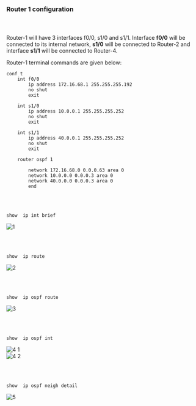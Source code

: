 ### Router 1 configuration <br> <br><br>

Router-1 will have 3 interfaces f0/0, s1/0 and s1/1.  Interface **f0/0** will be connected to its internal network, **s1/0** will be connected to Router-2 and interface **s1/1** will be connected to Router-4.

Router-1 terminal commands are given below:
```
conf t
    int f0/0
        ip address 172.16.68.1 255.255.255.192
        no shut
        exit

    int s1/0
        ip address 10.0.0.1 255.255.255.252
        no shut
        exit

    int s1/1
        ip address 40.0.0.1 255.255.255.252
        no shut
        exit

    router ospf 1

        network 172.16.68.0 0.0.0.63 area 0
        network 10.0.0.0 0.0.0.3 area 0
        network 40.0.0.0 0.0.0.3 area 0
        end
```
<br><br>
```
show  ip int brief
```
![1](https://user-images.githubusercontent.com/60141836/209469401-6e2e259c-6b31-4c3d-b9f9-ecd4f5ac0509.png)

<br><br>
```
show  ip route
```
![2](https://user-images.githubusercontent.com/60141836/209469402-6433cc8c-68f6-4f41-94a8-7c5bbf0ac310.png)

<br><br>
```
show  ip ospf route
```
![3](https://user-images.githubusercontent.com/60141836/209469403-3d203f70-ece7-4965-b495-bf04c3e6aec4.png)

<br><br>
```
show  ip ospf int
```
![4 1](https://user-images.githubusercontent.com/60141836/209469404-782163ff-e892-4c15-b304-54941f98f1de.png)
<br>
![4 2](https://user-images.githubusercontent.com/60141836/209469406-db80149a-2011-4537-b8ee-16cb062b6b10.png)

<br><br>
```
show  ip ospf neigh detail
```
![5](https://user-images.githubusercontent.com/60141836/209469409-733bfaf1-f609-482a-8d9a-57a68f1f2648.png)
